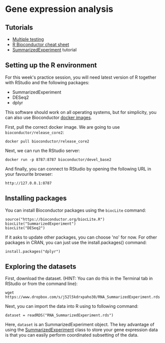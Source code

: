 
# Gene expression analysis

## Tutorials

 - [Multiple testing](http://genomicsclass.github.io/book/pages/multiple_testing.html) 
 - [R Bioconductor cheat sheet](https://github.com/mikelove/bioc-refcard)
 - [SummarizedExperiment](https://bioconductor.org/packages/release/bioc/vignettes/SummarizedExperiment/inst/doc/SummarizedExperiment.html) tutorial

## Setting up the R environment
For this week's practice session, you will need latest version of R together with RStudio and the following packages:

 - SummarizedExperiment
 - DESeq2
 - dplyr

This software should work on all operating systems, but for simplicity, you can also use Bioconductor [docker images](https://www.bioconductor.org/help/docker/).

First, pull the correct docker image. We are going to use `bioconductor/release_core2`:
	
	docker pull bioconductor/release_core2

Next, we can run the RStudio server:
	
	docker run -p 8787:8787 bioconductor/devel_base2

And finally, you can connect to RStudio by opening the following URL in your favourite browser:
	
	http://127.0.0.1:8787

## Installing packages
You can install Bioconductor packages using the `biocLite` command:

	source("https://bioconductor.org/biocLite.R")
	biocLite("SummarizedExperiment")
	biocLite("DESeq2")
If it asks to update other packages, you can choose 'no' for now. For other packages in CRAN, you can just use the install.packages() command:
	
	install.packages("dplyr")

## Exploring the datasets
First, download the dataset. (HINT: You can do this in the Terminal tab in RStudio or from the command line):

	wget https://www.dropbox.com/s/j52l5kdrxpaho30/RNA_SummarizedExperiment.rds

Next, you can import the data into R using to following command:

	dataset = readRDS("RNA_SummarizedExperiment.rds")

Here, `dataset` is an SummarizedExperiment object. 
The key advantage of using the [SummarizedExperiment](https://bioconductor.org/packages/release/bioc/vignettes/SummarizedExperiment/inst/doc/SummarizedExperiment.html) class to store your gene expression data is that you can easily perform coordinated subsetting of the data.

<!--stackedit_data:
eyJoaXN0b3J5IjpbMjA1MjIxNTU1XX0=
-->